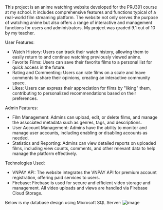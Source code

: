 This project is an anime watching website developed for the PRJ391 course at my school. It includes comprehensive features and functions typical of a real-world film streaming platform. The website not only serves the purpose of watching anime but also offers a range of interactive and management functions for users and administrators. 
My project was graded 9.1 out of 10 by my teacher.

User Features:
- Watch History: Users can track their watch history, allowing them to easily return to and continue watching previously viewed anime.
- Favorite Films: Users can save their favorite films to a personal list for quick access in the future.
- Rating and Commenting: Users can rate films on a scale and leave comments to share their opinions, creating an interactive community space.
- Likes: Users can express their appreciation for films by "liking" them, contributing to personalized recommendations based on their preferences.

Admin Features:
- Film Management: Admins can upload, edit, or delete films, and manage the associated metadata such as genres, tags, and descriptions.
- User Account Management: Admins have the ability to monitor and manage user accounts, including enabling or disabling accounts as needed.
- Statistics and Reporting: Admins can view detailed reports on uploaded films, including view counts, comments, and other relevant data to help manage the platform effectively.

Technologies Used:
- VNPAY API: The website integrates the VNPAY API for premium account registration, offering paid services to users.
- Firebase: Firebase is used for secure and efficient video storage and management. All video uploads and views are handled via Firebase Cloud Storage.

Below is my database design using Microsoft SQL Server:
![image](https://github.com/mthangtr/AnimeFilmWeb/assets/126144891/eb39dc75-e8c3-49a1-a950-a018513f6a74)
